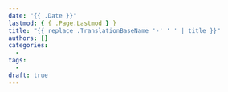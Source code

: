 ```yaml
---
date: "{{ .Date }}"
lastmod: { { .Page.Lastmod } }
title: "{{ replace .TranslationBaseName '-' ' ' | title }}"
authors: []
categories:
  -
tags:
  -
draft: true
---
```

